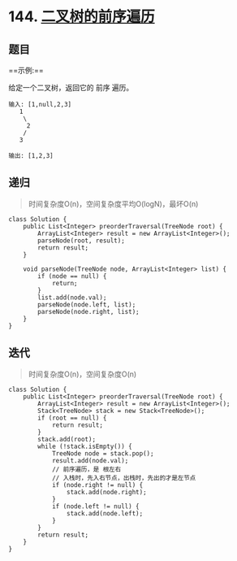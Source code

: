 # 144. [二叉树的前序遍历](https://leetcode-cn.com/problems/binary-tree-preorder-traversal/)

## 题目

==示例:==

给定一个二叉树，返回它的 前序 遍历。

```
输入: [1,null,2,3]  
   1
    \
     2
    /
   3 

输出: [1,2,3]
```

## 递归

> 时间复杂度O(n)，空间复杂度平均O(logN)，最坏O(n)

```
class Solution {
    public List<Integer> preorderTraversal(TreeNode root) {
        ArrayList<Integer> result = new ArrayList<Integer>();
        parseNode(root, result);
        return result;
    }

    void parseNode(TreeNode node, ArrayList<Integer> list) {
        if (node == null) {
            return;
        }
        list.add(node.val);
        parseNode(node.left, list);
        parseNode(node.right, list);
    }
}
```

## 迭代

> 时间复杂度O(n)，空间复杂度O(n)

```
class Solution {
    public List<Integer> preorderTraversal(TreeNode root) {
        ArrayList<Integer> result = new ArrayList<Integer>();
        Stack<TreeNode> stack = new Stack<TreeNode>();
        if (root == null) {
            return result;
        }
        stack.add(root);
        while (!stack.isEmpty()) {
            TreeNode node = stack.pop();
            result.add(node.val);
            // 前序遍历，是 根左右
            // 入栈时，先入右节点，出栈时，先出的才是左节点
            if (node.right != null) {
                stack.add(node.right);
            }
            if (node.left != null) {
                stack.add(node.left);
            }
        }
        return result;
    }
}
```

